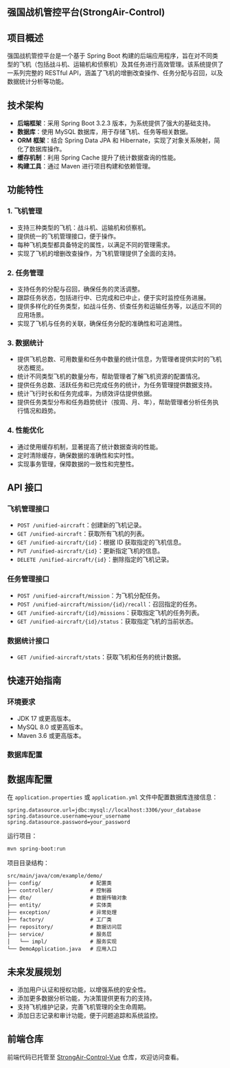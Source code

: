 ## 强国战机管控平台(StrongAir-Control)

## 项目概述

强国战机管控平台是一个基于 Spring Boot 构建的后端应用程序，旨在对不同类型的飞机（包括战斗机、运输机和侦察机）及其任务进行高效管理。该系统提供了一系列完整的 RESTful API，涵盖了飞机的增删改查操作、任务分配与召回，以及数据统计分析等功能。

## 技术架构

- **后端框架**：采用 Spring Boot 3.2.3 版本，为系统提供了强大的基础支持。
- **数据库**：使用 MySQL 数据库，用于存储飞机、任务等相关数据。
- **ORM 框架**：结合 Spring Data JPA 和 Hibernate，实现了对象关系映射，简化了数据库操作。
- **缓存机制**：利用 Spring Cache 提升了统计数据查询的性能。
- **构建工具**：通过 Maven 进行项目构建和依赖管理。

## 功能特性

### 1. 飞机管理

- 支持三种类型的飞机：战斗机、运输机和侦察机。
- 提供统一的飞机管理接口，便于操作。
- 每种飞机类型都具备特定的属性，以满足不同的管理需求。
- 实现了飞机的增删改查操作，为飞机管理提供了全面的支持。

### 2. 任务管理

- 支持任务的分配与召回，确保任务的灵活调整。
- 跟踪任务状态，包括进行中、已完成和已中止，便于实时监控任务进展。
- 提供多样化的任务类型，如战斗任务、侦查任务和运输任务等，以适应不同的应用场景。
- 实现了飞机与任务的关联，确保任务分配的准确性和可追溯性。

### 3. 数据统计

- 提供飞机总数、可用数量和任务中数量的统计信息，为管理者提供实时的飞机状态概览。
- 统计不同类型飞机的数量分布，帮助管理者了解飞机资源的配置情况。
- 提供任务总数、活跃任务和已完成任务的统计，为任务管理提供数据支持。
- 统计飞行时长和任务完成率，为绩效评估提供依据。
- 提供任务类型分布和任务趋势统计（按周、月、年），帮助管理者分析任务执行情况和趋势。

### 4. 性能优化

- 通过使用缓存机制，显著提高了统计数据查询的性能。
- 定时清除缓存，确保数据的准确性和实时性。
- 实现事务管理，保障数据的一致性和完整性。

## API 接口

### 飞机管理接口

- `POST /unified-aircraft`：创建新的飞机记录。
- `GET /unified-aircraft`：获取所有飞机的列表。
- `GET /unified-aircraft/{id}`：根据 ID 获取指定的飞机信息。
- `PUT /unified-aircraft/{id}`：更新指定飞机的信息。
- `DELETE /unified-aircraft/{id}`：删除指定的飞机记录。

### 任务管理接口

- `POST /unified-aircraft/mission`：为飞机分配任务。
- `POST /unified-aircraft/mission/{id}/recall`：召回指定的任务。
- `GET /unified-aircraft/{id}/missions`：获取指定飞机的任务列表。
- `GET /unified-aircraft/{id}/status`：获取指定飞机的当前状态。

### 数据统计接口

- `GET /unified-aircraft/stats`：获取飞机和任务的统计数据。

## 快速开始指南

### 环境要求

- JDK 17 或更高版本。
- MySQL 8.0 或更高版本。
- Maven 3.6 或更高版本。

### 数据库配置

## 数据库配置

在 `application.properties` 或 `application.yml` 文件中配置数据库连接信息：

```properties
spring.datasource.url=jdbc:mysql://localhost:3306/your_database
spring.datasource.username=your_username
spring.datasource.password=your_password
```

运行项目：

```bash
mvn spring-boot:run
```

项目目录结构：

```plaintext
src/main/java/com/example/demo/
├── config/                # 配置类
├── controller/            # 控制器
├── dto/                   # 数据传输对象
├── entity/                # 实体类
├── exception/             # 异常处理
├── factory/               # 工厂类
├── repository/            # 数据访问层
├── service/               # 服务层
│   └── impl/              # 服务实现
└── DemoApplication.java   # 应用入口
```

## 未来发展规划

- 添加用户认证和授权功能，以增强系统的安全性。
- 添加更多数据分析功能，为决策提供更有力的支持。
- 支持飞机维护记录，完善飞机管理的全生命周期。
- 添加日志记录和审计功能，便于问题追踪和系统监控。

## 前端仓库

前端代码已托管至 [StrongAir-Control-Vue](https://github.com/2423560192/StrongAir-Control-Vue) 仓库，欢迎访问查看。